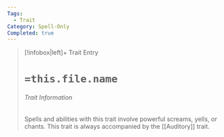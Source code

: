 ```yaml
---
Tags:
  - Trait
Category: Spell-Only
Completed: true
---
```

> [!infobox|left]+ Trait Entry
> # `=this.file.name`
> ###### Trait Information
> Spells and abilities with this trait involve powerful screams, yells, or chants. This trait is always accompanied by the [[Auditory]] trait.